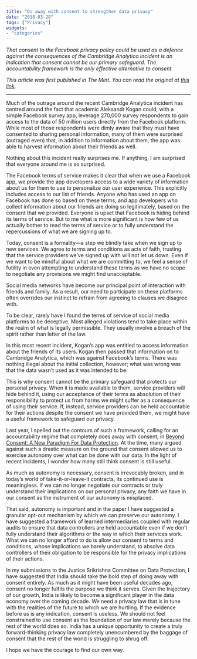 ```yaml
---
title: "Do away with consent to strengthen data privacy"
date: "2018-03-28"
tags: ["Privacy"]
widgets: 
- "categories"
---
```


*That consent to the Facebook privacy policy could be used as a defence against the consequences of the Cambridge Analytica incident is an indication that consent cannot be our primary safeguard. The accountability framework is the only effective alternative to consent.*
<!--more-->
*This article was first published in The Mint. You can read the original at [this link](https://www.livemint.com/Opinion/ksxauMlxKS8UsuScPs114K/Do-away-with-consent-to-strengthen-data-privacy.html).*

---

Much of the outrage around the recent Cambridge Analytica incident has centred around the fact that academic Aleksandr Kogan could, with a simple Facebook survey app, leverage 270,000 survey respondents to gain access to the data of 50 million users directly from the Facebook platform. While most of those respondents were dimly aware that they must have consented to sharing personal information, many of them were surprised (outraged even) that, in addition to information about them, the app was able to harvest information about their friends as well.

Nothing about this incident really surprises me. If anything, I am surprised that everyone around me is so surprised.

The Facebook terms of service makes it clear that when we use a Facebook app, we provide the app developers access to a wide variety of information about us for them to use to personalize our user experience. This explicitly includes access to our list of friends. Anyone who has used an app on Facebook has done so based on these terms, and app developers who collect information about our friends are doing so legitimately, based on the consent that we provided. Everyone is upset that Facebook is hiding behind its terms of service. But to me what is more significant is how few of us actually bother to read the terms of service or to fully understand the repercussions of what we are signing up to.

Today, consent is a formality—a step we blindly take when we sign up to new services. We agree to terms and conditions as acts of faith, trusting that the service providers we’ve signed up with will not let us down. Even if we want to be mindful about what we are committing to, we feel a sense of futility in even attempting to understand these terms as we have no scope to negotiate any provisions we might find unacceptable.

Social media networks have become our principal point of interaction with friends and family. As a result, our need to participate on these platforms often overrides our instinct to refrain from agreeing to clauses we disagree with.

To be clear, rarely have I found the terms of service of social media platforms to be deceptive. Most alleged violations tend to take place within the realm of what is legally permissible. They usually involve a breach of the spirit rather than letter of the law.

In this most recent incident, Kogan’s app was entitled to access information about the friends of its users. Kogan then passed that information on to Cambridge Analytica, which was against Facebook’s terms. There was nothing illegal about the initial collection, however; what was wrong was that the data wasn’t used as it was intended to be.

This is why consent cannot be the primary safeguard that protects our personal privacy. When it is made available to them, service providers will hide behind it, using our acceptance of their terms as absolution of their responsibility to protect us from harms we might suffer as a consequence of using their service. If, instead, service providers can be held accountable for their actions despite the consent we have provided them, we might have a useful framework to safeguard our privacy.

Last year, I spelled out the contours of such a framework, calling for an accountability regime that completely does away with consent, in [Beyond Consent: A New Paradigm For Data Protection](http://takshashila.org.in/takshashila-policy-research/discussion-document-beyond-consent-new-paradigm-data-protection/). At the time, many argued against such a drastic measure on the ground that consent allowed us to exercise autonomy over what can be done with our data. In the light of recent incidents, I wonder how many still think consent is still useful.

As much as autonomy is necessary, consent is irrevocably broken, and in today’s world of take-it-or-leave-it contracts, its continued use is meaningless. If we can no longer negotiate our contracts or truly understand their implications on our personal privacy, any faith we have in our consent as the instrument of our autonomy is misplaced.

That said, autonomy is important and in the paper I have suggested a granular opt-out mechanism by which we can preserve our autonomy. I have suggested a framework of learned intermediaries coupled with regular audits to ensure that data controllers are held accountable even if we don’t fully understand their algorithms or the way in which their services work. What we can no longer afford to do is allow our consent to terms and conditions, whose implications we barely understand, to absolve data controllers of their obligation to be responsible for the privacy implications of their actions.

In my submissions to the Justice Srikrishna Committee on Data Protection, I have suggested that India should take the bold step of doing away with consent entirely. As much as it might have been useful decades ago, consent no longer fulfils the purpose we think it serves. Given the trajectory of our growth, India is likely to become a significant player in the data economy over the coming decade. We need a privacy law that is in tune with the realities of the future to which we are hurtling. If the evidence before us is any indication, consent is useless. We should not feel constrained to use consent as the foundation of our law merely because the rest of the world does so. India has a unique opportunity to create a truly forward-thinking privacy law completely unencumbered by the baggage of consent that the rest of the world is struggling to shrug off.

I hope we have the courage to find our own way.
